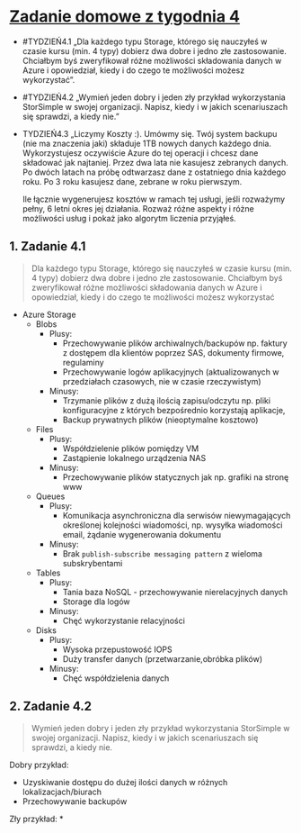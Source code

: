 # [Zadanie domowe z tygodnia 4](https://szkolachmury.pl/az-303-microsoft-azure-architect-technologies/tydzien-4-implement-cloud-infrastructure-monitoring/praca-domowa/)

* #TYDZIEŃ4.1 „Dla każdego typu Storage, którego się nauczyłeś w czasie kursu (min. 4 typy) dobierz dwa dobre i jedno złe zastosowanie. Chciałbym byś zweryfikował różne możliwości składowania danych w Azure i opowiedział, kiedy i do czego te możliwości możesz wykorzystać”.
* #TYDZIEŃ4.2 „Wymień jeden dobry i jeden zły przykład wykorzystania StorSimple w swojej organizacji. Napisz, kiedy i w jakich scenariuszach się sprawdzi, a kiedy nie.”
* TYDZIEŃ4.3 „Liczymy Koszty :). Umówmy się. Twój system backupu (nie ma znaczenia jaki) składuje 1TB nowych danych każdego dnia. Wykorzystujesz oczywiście Azure do tej operacji i chcesz dane składować jak najtaniej. Przez dwa lata nie kasujesz zebranych danych. Po dwóch latach na próbę odtwarzasz dane z ostatniego dnia każdego roku. Po 3 roku kasujesz dane, zebrane w roku pierwszym.

    Ile łącznie wygenerujesz kosztów w ramach tej usługi, jeśli rozważymy pełny, 6 letni okres jej działania.
Rozważ różne aspekty i różne możliwości usług i pokaż jako algorytm liczenia przyjąłeś.

## 1. Zadanie 4.1

> Dla każdego typu Storage, którego się nauczyłeś w czasie kursu (min. 4 typy) dobierz dwa dobre i jedno złe zastosowanie. Chciałbym byś zweryfikował różne możliwości składowania danych w Azure i opowiedział, kiedy i do czego te możliwości możesz wykorzystać

* Azure Storage
    * Blobs
        * Plusy: 
            * Przechowywanie plików archiwalnych/backupów np. faktury z dostępem dla klientów poprzez SAS, dokumenty firmowe, regulaminy
            * Przechowywanie logów aplikacyjnych (aktualizowanych w przedziałach czasowych, nie w czasie rzeczywistym)
        * Minusy: 
            * Trzymanie plików z dużą ilością zapisu/odczytu np. pliki konfiguracyjne z których bezpośrednio korzystają aplikacje,
            * Backup prywatnych plików (nieoptymalne kosztowo)
    * Files
        * Plusy:
            * Współdzielenie plików pomiędzy VM
            * Zastąpienie lokalnego urządzenia NAS
        * Minusy:
            * Przechowywanie plików statycznych jak np. grafiki na stronę www
    * Queues
        * Plusy:
            * Komunikacja asynchroniczna dla serwisów niewymagających określonej kolejności wiadomości, np. wysyłka wiadomości email, żądanie wygenerowania dokumentu
        * Minusy:
            * Brak `publish-subscribe messaging pattern` z wieloma subskrybentami
    * Tables
        * Plusy:
            * Tania baza NoSQL - przechowywanie nierelacyjnych danych
            * Storage dla logów
        * Minusy:
            * Chęć wykorzystanie relacyjności
    * Disks
        * Plusy:
            * Wysoka przepustowość IOPS
            * Duży transfer danych (przetwarzanie,obróbka plików)
        * Minusy:
            * Chęć współdzielenia danych

## 2. Zadanie 4.2

> Wymień jeden dobry i jeden zły przykład wykorzystania StorSimple w swojej organizacji. Napisz, kiedy i w jakich scenariuszach się sprawdzi, a kiedy nie.

Dobry przykład:
* Uzyskiwanie dostępu do dużej ilości danych w różnych lokalizacjach/biurach
* Przechowywanie backupów

Zły przykład:
* 